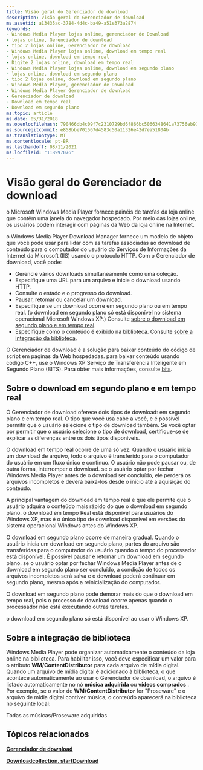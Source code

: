 ```yaml
---
title: Visão geral do Gerenciador de download
description: Visão geral do Gerenciador de download
ms.assetid: a13435ac-3784-4d4c-ba49-a51e373a2874
keywords:
- Windows Media Player lojas online, gerenciador de Download
- lojas online, Gerenciador de download
- tipo 2 lojas online, Gerenciador de download
- Windows Media Player lojas online, download em tempo real
- lojas online, download em tempo real
- Digite 2 lojas online, download em tempo real
- Windows Media Player lojas online, download em segundo plano
- lojas online, download em segundo plano
- tipo 2 lojas online, download em segundo plano
- Windows Media Player, gerenciador de Download
- Windows Media Player Gerenciador de download
- Gerenciador de download
- Download em tempo real
- Download em segundo plano
ms.topic: article
ms.date: 05/31/2018
ms.openlocfilehash: 790466db4c09f7c2310729bd6f866bc5066348641a73756eb9199aa685a7fafe
ms.sourcegitcommit: e858bbe701567d4583c50a11326e42d7ea51804b
ms.translationtype: MT
ms.contentlocale: pt-BR
ms.lasthandoff: 08/11/2021
ms.locfileid: "118997076"
---
```

# <a name="download-manager-overview"></a>Visão geral do Gerenciador de download

o Microsoft Windows Media Player fornece painéis de tarefas da loja online que contêm uma janela do navegador hospedado. Por meio das lojas online, os usuários podem interagir com páginas da Web da loja online na Internet.

o Windows Media Player Download Manager fornece um modelo de objeto que você pode usar para lidar com as tarefas associadas ao download de conteúdo para o computador do usuário do Serviços de Informações da Internet da Microsoft (IIS) usando o protocolo HTTP. Com o Gerenciador de download, você pode:

-   Gerencie vários downloads simultaneamente como uma coleção.
-   Especifique uma URL para um arquivo e inicie o download usando HTTP.
-   Consulte o estado e o progresso do download.
-   Pausar, retomar ou cancelar um download.
-   Especifique se um download ocorre em segundo plano ou em tempo real. (o download em segundo plano só está disponível no sistema operacional Microsoft Windows XP.) Consulte [sobre o download em segundo plano e em tempo real](#about-background-and-real-time-downloading).
-   Especifique como o conteúdo é exibido na biblioteca. Consulte [sobre a integração da biblioteca](#about-library-integration).

O Gerenciador de download é a solução para baixar conteúdo do código de script em páginas da Web hospedadas. para baixar conteúdo usando código C++, use o Windows XP Serviço de Transferência Inteligente em Segundo Plano (BITS). Para obter mais informações, consulte [bits](bits.md).

## <a name="about-background-and-real-time-downloading"></a>Sobre o download em segundo plano e em tempo real

O Gerenciador de download oferece dois tipos de download: em segundo plano e em tempo real. O tipo que você usa cabe a você, e é possível permitir que o usuário selecione o tipo de download também. Se você optar por permitir que o usuário selecione o tipo de download, certifique-se de explicar as diferenças entre os dois tipos disponíveis.

O download em tempo real ocorre de uma só vez. Quando o usuário inicia um download de arquivo, todo o arquivo é transferido para o computador do usuário em um fluxo único e contínuo. O usuário não pode pausar ou, de outra forma, interromper o download. se o usuário optar por fechar Windows Media Player antes de o download ser concluído, ele perderá os arquivos incompletos e deverá baixá-los desde o início até a aquisição do conteúdo.

A principal vantagem do download em tempo real é que ele permite que o usuário adquira o conteúdo mais rápido do que o download em segundo plano. o download em tempo Real está disponível para usuários do Windows XP, mas é o único tipo de download disponível em versões do sistema operacional Windows antes do Windows XP.

O download em segundo plano ocorre de maneira gradual. Quando o usuário inicia um download em segundo plano, partes do arquivo são transferidas para o computador do usuário quando o tempo do processador está disponível. É possível pausar e retomar um download em segundo plano. se o usuário optar por fechar Windows Media Player antes de o download em segundo plano ser concluído, a condição de todos os arquivos incompletos será salva e o download poderá continuar em segundo plano, mesmo após a reinicialização do computador.

O download em segundo plano pode demorar mais do que o download em tempo real, pois o processo de download ocorre apenas quando o processador não está executando outras tarefas.

o download em segundo plano só está disponível ao usar o Windows XP.

## <a name="about-library-integration"></a>Sobre a integração de biblioteca

Windows Media Player pode organizar automaticamente o conteúdo da loja online na biblioteca. Para habilitar isso, você deve especificar um valor para o atributo **WM/ContentDistributor** para cada arquivo de mídia digital. Quando um arquivo de mídia digital é adicionado à biblioteca, o que acontece automaticamente ao usar o Gerenciador de download, o arquivo é listado automaticamente no nó **música adquirida** ou **vídeos comprados** . Por exemplo, se o valor de **WM/ContentDistributor** for "Proseware" e o arquivo de mídia digital contiver música, o conteúdo aparecerá na biblioteca no seguinte local:

Todas as músicas/Proseware adquiridas

## <a name="related-topics"></a>Tópicos relacionados

<dl> <dt>

[**Gerenciador de download**](download-manager.md)
</dt> <dt>

[**Downloadcollection. startDownload**](downloadcollection-startdownload.md)
</dt> </dl>

 

 




